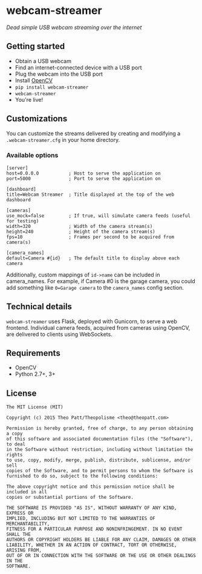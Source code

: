 webcam-streamer
===

*Dead simple USB webcam streaming over the internet*

## Getting started
 - Obtain a USB webcam
 - Find an internet-connected device with a USB port
 - Plug the webcam into the USB port
 - Install [OpenCV](http://opencv.org/)
 - `pip install webcam-streamer`
 - `webcam-streamer`
 - You're live!

## Customizations

You can customize the streams delivered by creating and modifying a `.webcam-streamer.cfg` in your home directory. 

### Available options

```
[server]
host=0.0.0.0           ; Host to serve the application on
port=5000              ; Port to serve the application on

[dashboard]
title=Webcam Streamer  ; Title displayed at the top of the web dashboard

[cameras]
use_mock=false         ; If true, will simulate camera feeds (useful for testing) 
width=320              ; Width of the camera stream(s)
height=240             ; Height of the camera stream(s)
fps=10                 ; Frames per second to be acquired from camera(s)

[camera_names]
default=Camera #{id}   ; The default title to display above each camera

```

Additionally, custom mappings of `id->name` can be included in camera_names. For example, if Camera #0 is the garage camera, you could add something like `0=Garage camera` to the `camera_names` config section.

## Technical details

`webcam-streamer` uses Flask, deployed with Gunicorn, to serve a web frontend. Individual camera feeds, acquired from cameras using OpenCV, are delivered to clients using WebSockets.

## Requirements
 - OpenCV
 - Python 2.7+, 3+

## License

```
The MIT License (MIT)

Copyright (c) 2015 Theo Patt/Theopolisme <theo@theopatt.com>

Permission is hereby granted, free of charge, to any person obtaining a copy
of this software and associated documentation files (the "Software"), to deal
in the Software without restriction, including without limitation the rights
to use, copy, modify, merge, publish, distribute, sublicense, and/or sell
copies of the Software, and to permit persons to whom the Software is
furnished to do so, subject to the following conditions:

The above copyright notice and this permission notice shall be included in all
copies or substantial portions of the Software.

THE SOFTWARE IS PROVIDED "AS IS", WITHOUT WARRANTY OF ANY KIND, EXPRESS OR
IMPLIED, INCLUDING BUT NOT LIMITED TO THE WARRANTIES OF MERCHANTABILITY,
FITNESS FOR A PARTICULAR PURPOSE AND NONINFRINGEMENT. IN NO EVENT SHALL THE
AUTHORS OR COPYRIGHT HOLDERS BE LIABLE FOR ANY CLAIM, DAMAGES OR OTHER
LIABILITY, WHETHER IN AN ACTION OF CONTRACT, TORT OR OTHERWISE, ARISING FROM,
OUT OF OR IN CONNECTION WITH THE SOFTWARE OR THE USE OR OTHER DEALINGS IN THE
SOFTWARE.
```
